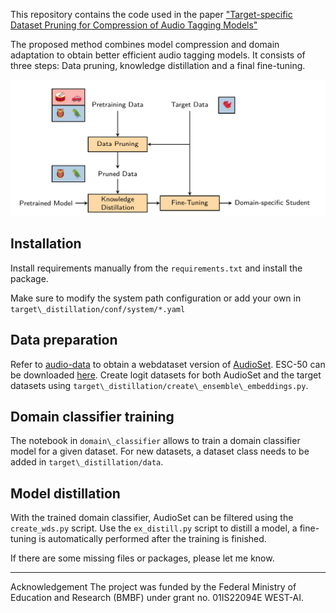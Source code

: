 This repository contains the code used in the paper ["Target-specific Dataset Pruning for Compression of Audio Tagging Models"](https://eurasip.org/Proceedings/Eusipco/Eusipco2024/pdfs/0000061.pdf)

The proposed method combines model compression and domain adaptation to obtain better efficient audio tagging models.
It consists of three steps: Data pruning, knowledge distillation and a final fine-tuning.

![image](images/method.png)

## Installation
Install requirements manually from the `requirements.txt` and install the package.

Make sure to  modify the system path configuration or add your own in `target\_distillation/conf/system/*.yaml`

## Data preparation
Refer to [audio-data](https://github.com/LAION-AI/audio-dataset) to obtain a webdataset version of [AudioSet](https://research.google.com/audioset/).
ESC-50 can be downloaded [here](https://github.com/karolpiczak/ESC-50?tab=readme-ov-file#download).
Create logit datasets for both AudioSet and the target datasets using `target\_distillation/create\_ensemble\_embeddings.py`.


## Domain classifier training
The notebook in `domain\_classifier` allows to train a domain classifier model for a given dataset. For new datasets, a dataset class needs to be added in `target\_distillation/data`.

## Model distillation
With the trained domain classifier, AudioSet can be filtered using the `create_wds.py` script.
Use the `ex_distill.py` script to distill a model, a fine-tuning is automatically performed after the training is finished.


If there are some missing files or packages, please let me know.


---
Acknowledgement
The project was funded by the Federal Ministry of Education and Research (BMBF) under grant no. 01IS22094E WEST-AI.
